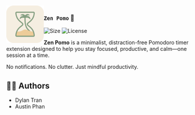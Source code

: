 <img src="./assets/logo.svg" width="100px" align="left">

### `Zen Pomo` 🌴

![Size](https://img.shields.io/github/repo-size/DylanBT928/zen-pomo)
![License](https://img.shields.io/github/license/DylanBT928/zen-pomo)

**Zen Pomo** is a minimalist, distraction-free Pomodoro timer extension designed to help you stay focused, productive, and calm—one session at a time.

No notifications. No clutter. Just mindful productivity.

## 🧑‍💻 Authors

- Dylan Tran
- Austin Phan
